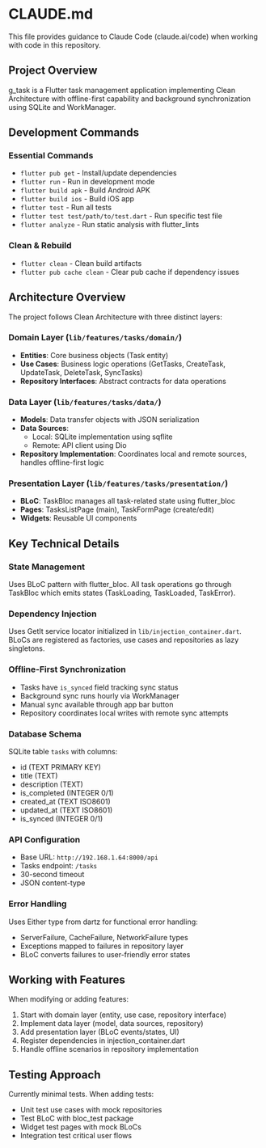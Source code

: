 # CLAUDE.md

This file provides guidance to Claude Code (claude.ai/code) when working with code in this repository.

## Project Overview
g_task is a Flutter task management application implementing Clean Architecture with offline-first capability and background synchronization using SQLite and WorkManager.

## Development Commands

### Essential Commands
- `flutter pub get` - Install/update dependencies
- `flutter run` - Run in development mode
- `flutter build apk` - Build Android APK
- `flutter build ios` - Build iOS app
- `flutter test` - Run all tests
- `flutter test test/path/to/test.dart` - Run specific test file
- `flutter analyze` - Run static analysis with flutter_lints

### Clean & Rebuild
- `flutter clean` - Clean build artifacts
- `flutter pub cache clean` - Clear pub cache if dependency issues

## Architecture Overview

The project follows Clean Architecture with three distinct layers:

### Domain Layer (`lib/features/tasks/domain/`)
- **Entities**: Core business objects (Task entity)
- **Use Cases**: Business logic operations (GetTasks, CreateTask, UpdateTask, DeleteTask, SyncTasks)
- **Repository Interfaces**: Abstract contracts for data operations

### Data Layer (`lib/features/tasks/data/`)
- **Models**: Data transfer objects with JSON serialization
- **Data Sources**:
  - Local: SQLite implementation using sqflite
  - Remote: API client using Dio
- **Repository Implementation**: Coordinates local and remote sources, handles offline-first logic

### Presentation Layer (`lib/features/tasks/presentation/`)
- **BLoC**: TaskBloc manages all task-related state using flutter_bloc
- **Pages**: TasksListPage (main), TaskFormPage (create/edit)
- **Widgets**: Reusable UI components

## Key Technical Details

### State Management
Uses BLoC pattern with flutter_bloc. All task operations go through TaskBloc which emits states (TaskLoading, TaskLoaded, TaskError).

### Dependency Injection
Uses GetIt service locator initialized in `lib/injection_container.dart`. BLoCs are registered as factories, use cases and repositories as lazy singletons.

### Offline-First Synchronization
- Tasks have `is_synced` field tracking sync status
- Background sync runs hourly via WorkManager
- Manual sync available through app bar button
- Repository coordinates local writes with remote sync attempts

### Database Schema
SQLite table `tasks` with columns:
- id (TEXT PRIMARY KEY)
- title (TEXT)
- description (TEXT)
- is_completed (INTEGER 0/1)
- created_at (TEXT ISO8601)
- updated_at (TEXT ISO8601)
- is_synced (INTEGER 0/1)

### API Configuration
- Base URL: `http://192.168.1.64:8000/api`
- Tasks endpoint: `/tasks`
- 30-second timeout
- JSON content-type

### Error Handling
Uses Either type from dartz for functional error handling:
- ServerFailure, CacheFailure, NetworkFailure types
- Exceptions mapped to failures in repository layer
- BLoC converts failures to user-friendly error states

## Working with Features

When modifying or adding features:
1. Start with domain layer (entity, use case, repository interface)
2. Implement data layer (model, data sources, repository)
3. Add presentation layer (BLoC events/states, UI)
4. Register dependencies in injection_container.dart
5. Handle offline scenarios in repository implementation

## Testing Approach
Currently minimal tests. When adding tests:
- Unit test use cases with mock repositories
- Test BLoC with bloc_test package
- Widget test pages with mock BLoCs
- Integration test critical user flows